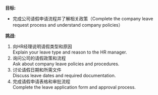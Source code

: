 **目标:**
- 完成公司请假申请流程并了解相关政策（Complete the company leave request process and understand company policies）

**挑战:**
1. 向HR经理说明请假类型和原因  
    Explain your leave type and reason to the HR manager.  
2. 询问公司的请假政策和流程  
    Ask about company leave policies and procedures.  
3. 讨论请假日期和所需文件  
    Discuss leave dates and required documentation.  
4. 完成请假申请表格和审批流程  
    Complete the leave application form and approval process. 